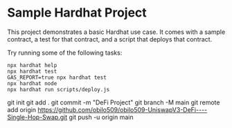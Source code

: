 # Sample Hardhat Project

This project demonstrates a basic Hardhat use case. It comes with a sample contract, a test for that contract, and a script that deploys that contract.

Try running some of the following tasks:

```shell
npx hardhat help
npx hardhat test
GAS_REPORT=true npx hardhat test
npx hardhat node
npx hardhat run scripts/deploy.js
```

git init 
git add .
git commit -m "DeFi Project" 
git branch -M main 
git remote add origin https://github.com/obilo509/obilo509-UniswapV3-DeFi----Single-Hop-Swap.git
git push -u origin main
